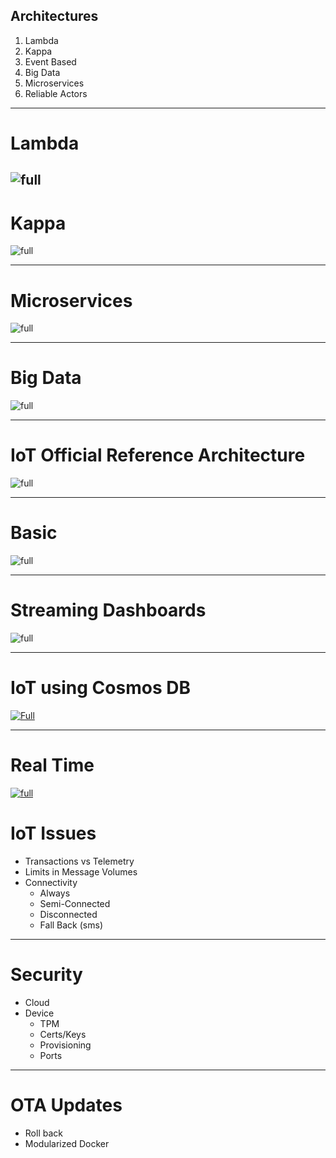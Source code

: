 ## Architectures
 1. Lambda
 1. Kappa
 1. Event Based
 1. Big Data
 1. Microservices
 1. Reliable Actors
   
---
# Lambda
![full](https://microshak.github.io/MicroNotes/Images/IoTRef/lambda.png)
---

# Kappa

![full](https://microshak.github.io/MicroNotes/Images/IoTRef/Kappa.png)

---
# Microservices

![full](https://microshak.github.io/MicroNotes/Images/IoTRef/Microservice_Architecture.png)

---

# Big Data

![full](https://microshak.github.io/MicroNotes/Images/IoTRef/Kafka.png)

---

# IoT Official Reference Architecture
![full](https://microshak.github.io/MicroNotes/Images/IoTRef/OfficialReferenceArchitecture.png)

---

# Basic
![full](https://microshak.github.io/MicroNotes/Images/IoTRef/Basic.png)

---
# Streaming Dashboards

![full](https://microshak.github.io/MicroNotes/Images/IoTRef/StreamingDashboards.png)

---
# IoT using Cosmos DB

[![Full](https://microshak.github.io/MicroNotes/Images/IoTRef/IoTCosmos.png)](https://azure.microsoft.com/en-us/solutions/architecture/iot-using-cosmos-db/)


---

# Real Time

[![full](https://microshak.github.io/MicroNotes/Images/IoTRef/RealTime.png)](https://azure.microsoft.com/en-us/solutions/architecture/real-time-analytics/)


# IoT Issues
* Transactions vs Telemetry
*  Limits in Message Volumes
* Connectivity
  * Always
  * Semi-Connected
  * Disconnected
  * Fall Back (sms)

---

# Security
* Cloud
* Device
  * TPM
  * Certs/Keys
  * Provisioning
  * Ports

---

# OTA Updates
  * Roll back
  * Modularized Docker



